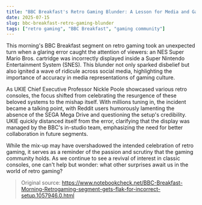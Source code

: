 ```yaml
---
title: "BBC Breakfast's Retro Gaming Blunder: A Lesson for Media and Gamers Alike"
date: 2025-07-15
slug: bbc-breakfast-retro-gaming-blunder
tags: ["retro gaming", "BBC Breakfast", "gaming community"]
---
```


This morning's BBC Breakfast segment on retro gaming took an unexpected turn when a glaring error caught the attention of viewers: an NES Super Mario Bros. cartridge was incorrectly displayed inside a Super Nintendo Entertainment System (SNES). This blunder not only sparked disbelief but also ignited a wave of ridicule across social media, highlighting the importance of accuracy in media representations of gaming culture.

As UKIE Chief Executive Professor Nickle Poole showcased various retro consoles, the focus shifted from celebrating the resurgence of these beloved systems to the mishap itself. With millions tuning in, the incident became a talking point, with Reddit users humorously lamenting the absence of the SEGA Mega Drive and questioning the setup's credibility. UKIE quickly distanced itself from the error, clarifying that the display was managed by the BBC's in-studio team, emphasizing the need for better collaboration in future segments.

While the mix-up may have overshadowed the intended celebration of retro gaming, it serves as a reminder of the passion and scrutiny that the gaming community holds. As we continue to see a revival of interest in classic consoles, one can't help but wonder: what other surprises await us in the world of retro gaming?
> Original source: https://www.notebookcheck.net/BBC-Breakfast-Morning-Retrogaming-segment-gets-flak-for-incorrect-setup.1057946.0.html